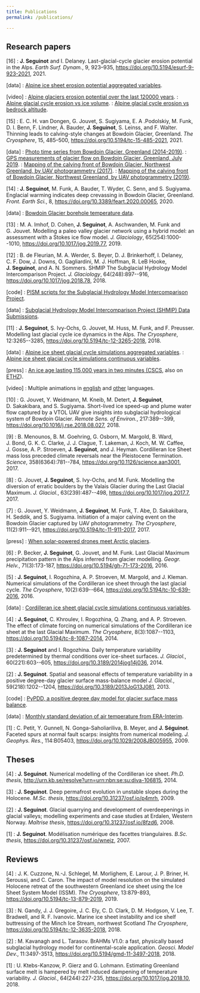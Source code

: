 ```yaml
---
title: Publications
permalink: /publications/

---
```


## Research papers

[16]
: **J. Seguinot** and I. Delaney.
  Last-glacial-cycle glacier erosion potential in the Alps.
  *Earth Surf. Dynam.*, 9, 923–935,
  <https://doi.org/10.5194/esurf-9-923-2021>, 2021.

  [data]
  : [Alpine ice sheet erosion potential aggregated variables](
      https://doi.org/10.5281/zenodo.4495418).

  [video]
  : [Alpine glaciers erosion potential over the last 120000 years](
      https://vimeo.com/503162771).
  : [Alpine glacial cycle erosion vs ice volume](
      https://vimeo.com/512478926).
  : [Alpine glacial cycle erosion vs bedrock altitude](
      https://vimeo.com/512479008).

[15]
: E. C. H. van Dongen, G. Jouvet, S. Sugiyama, E. A .Podolskiy, M. Funk,
  D. I. Benn, F. Lindner, A. Bauder, **J. Seguinot**, S. Leinss, and F. Walter.
  Thinning leads to calving-style changes at Bowdoin Glacier, Greenland.
  *The Cryosphere*, 15, 485–500,
  <https://doi.org/10.5194/tc-15-485-2021>, 2021.

  [data]
  : [Photo time series from Bowdoin Glacier, Greenland (2014-2019)](
      https://doi.org/10.3929/ethz-b-000455251).
  : [GPS measurements of glacier flow on Bowdoin Glacier, Greenland, July 2019](
      https://doi.org/10.3929/ethz-b-000455331).
  : [Mapping of the calving front of Bowdoin Glacier, Northwest Greenland, by UAV photogrammetry (2017)](
      https://doi.org/10.3929/ethz-b-000455215).
  : [Mapping of the calving front of Bowdoin Glacier, Northwest Greenland, by UAV photogrammetry (2019)](
      https://doi.org/10.3929/ethz-b-000455210).

[14]
: **J. Seguinot**, M. Funk, A. Bauder, T. Wyder, C. Senn, and S. Sugiyama.
  Englacial warming indicates deep crevassing in Bowdoin Glacier, Greenland.
  *Front. Earth Sci.*, 8,
  <https://doi.org/10.3389/feart.2020.00065>, 2020.

  [data]
  : [Bowdoin Glacier borehole temperature data](
      https://doi.org/10.5281/zenodo.3695960).

[13]
: M. A. Imhof, D. Cohen, **J. Seguinot**, A. Aschwanden, M. Funk and G. Jouvet.
  Modelling a paleo valley glacier network using a hybrid model: an assessment
  with a Stokes ice flow model.
  *J. Glaciology*, 65(254):1000--1010,
  <https://doi.org/10.1017/jog.2019.77>, 2019.

[12]
: B. de Fleurian, M. A. Werder, S. Beyer, D. J. Brinkerhoff, I. Delaney,
  C. F. Dow, J. Downs, O. Gagliardini, M. J. Hoffman, R. LeB Hooke,
  **J. Seguinot**, and A. N. Sommers.
  SHMIP The Subglacial Hydrology Model Intercomparison Project.
  *J. Glaciology*, 64(248):897--916,
  <https://doi.org/10.1017/jog.2018.78>, 2018.

  [code]
  : [PISM scripts for the Subglacial Hydrology Model Intercomparison Project](
        https://github.com/juseg/pism-shmip).

  [data]
  : [Subglacial Hydrology Model Intercomparison Project (SHMIP) Data Submissions](
        https://doi.org/10.3929/ethz-b-000249168).

[11]
: **J. Seguinot**, S. Ivy-Ochs, G. Jouvet, M. Huss, M. Funk, and F. Preusser.
  Modelling last glacial cycle ice dynamics in the Alps.
  *The Cryosphere*, 12:3265--3285,
  <https://doi.org/10.5194/tc-12-3265-2018>, 2018.

  [data]
  : [Alpine ice sheet glacial cycle simulations aggregated variables](
      https://doi.org/10.5281/zenodo.1423159).
  : [Alpine ice sheet glacial cycle simulations continuous variables](
      https://doi.org/10.5281/zenodo.1423175).

  [press]
  : [An ice age lasting 115,000 years in two minutes (CSCS](
      https://www.cscs.ch/science/earth-env-science/2018/an-ice-age-lasting-115000-years-in-two-minutes),
    also on [ETHZ](
      https://ethz.ch/en/news-and-events/eth-news/news/2018/11/an-ice-age-lasting-115000-years-in-two-minutes.html)).

  [video]
  : Multiple animations in [english](https://vimeo.com/showcase/5585611) and
    [other](https://vimeo.com/showcase/7913213) languages.

[10]
: G. Jouvet, Y. Weidmann, M. Kneib, M. Detert, **J. Seguinot**, D. Sakakibara,
  and S. Sugiyama.
  Short-lived ice speed-up and plume water flow captured by a VTOL UAV give
  insights into subglacial hydrological system of Bowdoin Glacier.
  *Remote Sens. of Environ.*, 217:389--399,
  <https://doi.org/10.1016/j.rse.2018.08.027>, 2018.

[9]
: B. Menounos, B. M. Goehring, G. Osborn, M. Margold, B. Ward, J. Bond,
  G. K. C. Clarke, J. J. Clague, T. Lakeman, J. Koch, M. W. Caffee, J. Gosse,
  A. P. Stroeven, **J. Seguinot**, and J. Heyman.
  Cordilleran Ice Sheet mass loss preceded climate reversals near the
  Pleistocene Termination.
  *Science*, 358(6364):781--784,
  <https://doi.org/10.1126/science.aan3001>, 2017.

[8]
: G. Jouvet, **J. Seguinot**, S. Ivy-Ochs, and M. Funk.
  Modelling the diversion of erratic boulders by the Valais Glacier during the
  Last Glacial Maximum.
  *J. Glaciol.*, 63(239):487--498,
  <https://doi.org/10.1017/jog.2017.7>, 2017.

[7]
: G. Jouvet, Y. Weidmann, **J. Seguinot**, M. Funk, T. Abe, D. Sakakibara,
  H. Seddik, and S. Sugiyama.
  Initiation of a major calving event on the Bowdoin Glacier captured by UAV
  photogrammetry.
  *The Cryosphere*, 11(2):911--921,
  <https://doi.org/10.5194/tc-11-911-2017>, 2017.

  [press]
  : [When solar-powered drones meet Arctic glaciers](
      https://ethz.ch/en/news-and-events/eth-news/news/2017/10/arctic-surveying-with-solar-drones.html).

[6]
: P. Becker, **J. Seguinot**, G. Jouvet, and M. Funk.
  Last Glacial Maximum precipitation pattern in the Alps inferred from glacier
  modelling.
  *Geogr. Helv.*, 71(3):173-187,
  <https://doi.org/10.5194/gh-71-173-2016>, 2016.

[5]
: **J. Seguinot**, I. Rogozhina, A. P. Stroeven, M. Margold, and J. Kleman.
  Numerical simulations of the Cordilleran ice sheet through the last glacial
  cycle.
  *The Cryosphere*, 10(2):639--664,
  <https://doi.org/10.5194/tc-10-639-2016>, 2016.

  [data]
  : [Cordilleran ice sheet glacial cycle simulations continuous variables](
      <https://doi.org/10.5281/zenodo.3606536>).

[4]
: **J. Seguinot**, C. Khroulev, I. Rogozhina, Q. Zhang, and A. P. Stroeven.
  The effect of climate forcing on numerical simulations of the Cordilleran
  ice sheet at the last Glacial Maximum.
  *The Cryosphere*, 8(3):1087--1103,
  <https://doi.org/10.5194/tc-8-1087-2014>, 2014.

[3]
: **J. Seguinot** and I. Rogozhina.
  Daily temperature variability predetermined by thermal conditions over
  ice-sheet surfaces.
  *J. Glaciol.*, 60(221):603--605,
  <https://doi.org/10.3189/2014jog14j036>, 2014.

[2]
: **J. Seguinot**.
  Spatial and seasonal effects of temperature variability in a positive
  degree-day glacier surface mass-balance model
  *J. Glaciol.*, 59(218):1202--1204,
  <https://doi.org/10.3189/2013JoG13J081>, 2013.

  [code]
  : [PyPDD, a positive degree day model for glacier surface mass balance](
      https://github.com/juseg/pypdd).

  [data]
  : [Monthly standard deviation of air temperature from ERA-Interim](
      https://www.igsoc.org/hyperlink/13j081).

[1]
: C. Petit, Y. Gunnell, N. Gonga-Saholiariliva, B. Meyer, and **J. Séguinot**.
  Faceted spurs at normal fault scarps: insights from numerical modeling.
  *J. Geophys. Res.*, 114:B05403,
  <https://doi.org/10.1029/2008JB005955>, 2009.


## Theses

[4]
: **J. Seguinot**.
  Numerical modelling of the Cordilleran ice sheet.
  *Ph.D. thesis*,
  <http://urn.kb.se/resolve?urn=urn:nbn:se:su:diva-106815>, 2014.

[3]
: **J. Seguinot**.
  Deep permafrost evolution in unstable slopes during the Holocene.
  *M.Sc. thesis*,
  <https://doi.org/10.31237/osf.io/p4mrh>, 2009.

[2]
: **J. Seguinot**.
  Glacial quarrying and development of overdeepenings in glacial valleys;
  modelling experiments and case studies at Erdalen, Western Norway.
  *Maîtrise thesis*,
  <https://doi.org/10.31237/osf.io/8fzd6>, 2008.

[1]
: **J. Seguinot**.
  Modélisation numérique des facettes triangulaires.
  *B.Sc. thesis*,
  <https://doi.org/10.31237/osf.io/wnejz>, 2007.


## Reviews

[4]
: J. K. Cuzzone, N.-J. Schlegel, M. Morlighem, E. Larour, J. P. Briner,
  H. Seroussi, and C. Caron.
  The impact of model resolution on the simulated Holocene retreat of the
  southwestern Greenland ice sheet using the Ice Sheet System Model (ISSM).
  *The Cryosphere*, 13:879-893,
  <https://doi.org/10.5194/tc-13-879-2019>, 2019.

[3]
: N. Gandy, J. J. Gregoire, J. C. Ely, C. D. Clark, D. M. Hodgson, V. Lee, T.
  Bradwell, and R. F. Ivanovic.
  Marine ice sheet instability and ice shelf buttressing of the Minch Ice
  Stream, northwest Scotland
  *The Cryosphere*,
  <https://doi.org/10.5194/tc-12-3635-2018>, 2018.

[2]
: M. Kavanagh and L. Tarasov.
  BrAHMs V1.0: a fast, physically based subglacial hydrology model for
  continental-scale application.
  *Geosci. Model Dev.*, 11:3497-3513,
  <https://doi.org/10.5194/gmd-11-3497-2018>, 2018.

[1]
: U. Ktebs-Kanzow, P. Gierz and G. Lohmann.
  Estimating Greenland surface melt is hampered by melt induced dampening of
  temperature variability.
  *J. Glaciol.*, 64(244):227-235,
  <https://doi.org/10.1017/jog.2018.10>, 2018.
